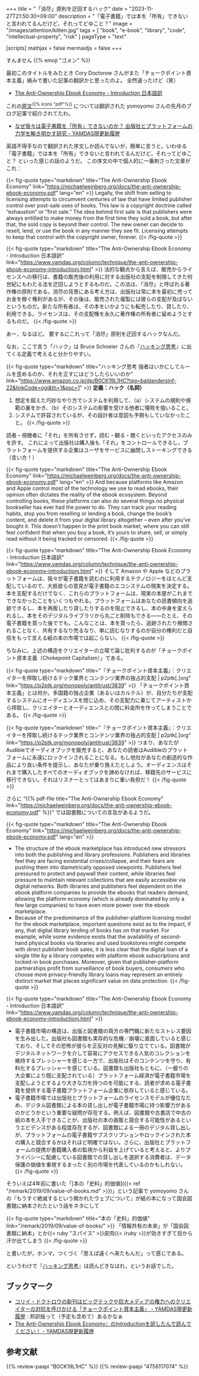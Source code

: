 +++
title = "「消尽」原則を迂回するハック"
date =  "2023-11-27T21:50:30+09:00"
description = "「電子書籍」では本を「所有」できないと言われてるんだけど，それってどゆこと？"
image = "/images/attention/kitten.jpg"
tags = [ "book", "e-book", "library", "code", "intellectual-property", "risk" ]
pageType = "text"

[scripts]
  mathjax = false
  mermaidjs = false
+++

すんません {{% emoji "ゴメン" %}}

最初このタイトルをみたとき Cory Doctorow さんがまた「チョークポイント資本主義」絡みで書いた記事の翻訳かと思ったのよ。
全然違ったけど（笑）

- [The Anti-Ownership Ebook Economy - Introduction 日本語訳](https://www.yamdas.org/column/technique/the-anti-ownership-ebook-economy-introductionj.html)

これの[原文<sup>{{% icons "pdf"%}}</sup>](https://michaelweinberg.org/docs/the-anti-ownership-ebook-economy.pdf "The Anti-Ownership Ebook Economy") については翻訳された yomoyomo さんの先月のブログ記事で紹介されてたわ。

- [なぜ我々は電子書籍を「所有」できないのか？ 出版社とプラットフォームの力学を解き明かす研究 - YAMDAS現更新履歴](https://yamdas.hatenablog.com/entry/20231030/anti-ownership-ebook-economy)

英語不得手なので翻訳された序文しか読んでないが，簡単に言うと，いわゆる「電子書籍」では本を「所有」できないと言われてるんだけど，それってどゆこと？ といった感じの話のようだ。
この序文の中で個人的に一番刺さった文章がこれ：

{{< fig-quote type="markdown" title="The Anti-Ownership Ebook Economy" link="https://michaelweinberg.org/docs/the-anti-ownership-ebook-economy.pdf" lang="en" >}}
Legally, the shift from selling to licensing attempts to circumvent centuries of law that have limited publisher control over post-sale uses of books. This law is a copyright doctrine called “exhaustion” or “first sale.” The idea behind first sale is that publishers were always entitled to make money from the first time they sold a book, but after that, the sold copy is beyond their control. The new owner can decide to resell, lend, or use the book in any manner they see fit. Licensing attempts to keep that control with the copyright owner, forever.
{{< /fig-quote >}}

{{< fig-quote type="markdown" title="The Anti-Ownership Ebook Economy - Introduction 日本語訳" link="https://www.yamdas.org/column/technique/the-anti-ownership-ebook-economy-introductionj.html" >}}
法的な観点から言えば、販売からライセンスへの移行は、書籍の販売後の利用に対する出版社の支配を制限してきた何世紀にもわたる法を迂回しようとするものだ。この法は、「消尽」と呼ばれる著作権の原則である。消尽の背景にある考え方は、出版社は常に本を最初に売ってお金を稼ぐ権利があるが、その後は、販売された複製には彼らの支配が及ばないというものだ。新たな所有者は、その本をいかようにも転売したり、貸したり、利用できる。ライセンスは、その支配権を永久に著作権の所有者に留めようとするものだ。
{{< /fig-quote >}}

あー，なるほど。
要するにこれって「消尽」原則を迂回するハックなんだ。

なお，ここで言う「ハック」は Bruce Schneier さんの『[ハッキング思考](https://www.amazon.co.jp/dp/B0CK19L1HC?tag=baldandersinf-22&linkCode=ogi&th=1&psc=1)』に出てくる定義で考えると分かりやすい。

{{< fig-quote type="markdown" title="ハッキング思考 強者はいかにしてルールを歪めるのか、それを正すにはどうしたらいいのか" link="https://www.amazon.co.jp/dp/B0CK19L1HC?tag=baldandersinf-22&linkCode=ogi&th=1&psc=1" >}}
**定義：ハック（名詞）**

1. 想定を超えた巧妙なやり方でシステムを利用して、（a）システムの規則や規範の裏をかき、（b）そのシステムの影響を受ける他者に犠牲を強いること。
2. システムで許容されているが、その設計者は意図も予期もしていなかったこと。
{{< /fig-quote >}}

読者・視聴者に「それ」を所有させず，読む・観る・聴くといったアクセスのみを許す。
これによって出版社は購入後も「それ」をコントロールできるし，プラットフォームを提供する企業はユーザをサービスに幽閉しストーキングできる（言い方！）

{{< fig-quote type="markdown" title="The Anti-Ownership Ebook Economy" link="https://michaelweinberg.org/docs/the-anti-ownership-ebook-economy.pdf" lang="en" >}}
And because platforms like Amazon and Apple control most of the technology we use to read ebooks, their opinion often dictates the reality of the ebook ecosystem. Beyond controlling books, these platforms can also do several things no physical bookseller has ever had the power to do. They can track your reading habits, stop you from reselling or lending a book, change the book’s content, and delete it from your digital library altogether – even after you’ve bought it. This doesn’t happen in the print book market, where you can still feel confident that when you buy a book, it’s yours to share, sell, or simply read without it being tracked or censored.
{{< /fig-quote >}}

{{< fig-quote type="markdown" title="The Anti-Ownership Ebook Economy - Introduction 日本語訳" link="https://www.yamdas.org/column/technique/the-anti-ownership-ebook-economy-introductionj.html" >}}
そして Amazon や Apple などのプラットフォームは、我々が電子書籍を読むのに利用するテクノロジーをほとんど支配しているので、大抵彼らの意見が電子書籍のエコシステムの現実を決定する。本を支配するだけでなく、これらのプラットフォームは、現実の本屋がこれまでできなかったことをいくつもやれる。プラットフォームはあなたの読書傾向を追跡できるし、本を再販したり貸したりするのを阻止できるし、本の中身を変えられるし、本をそのデジタルライブラリから丸ごと削除もできる――たとえ、その電子書籍を買った後ででも。こんなことは、本を買ったら、追跡されたり検閲されることなく、共有するなり売るなり、単に読むなりするのが自分の権利だと自信をもって言える紙の本の市場では起こらない。
{{< /fig-quote >}}

ちなみに，上述の構造をクリエイターの立場で論じ批判するのが「チョークポイント資本主義（Chokepoint Capitalism）」である。

{{< fig-quote type="markdown" title="『チョークポイント資本主義』：クリエイターを搾取し続けるテック業界とコンテンツ業界の独占的支配 | p2ptk[.]org" link="https://p2ptk.org/monopoly/antitrust/3839" >}}
「チョークポイント資本主義」とは何か。多国籍の独占企業（あるいはカルテル）が、自分たちが支配するシステムにオーディエンスを閉じ込め、その支配力に乗じてアーティストから搾取し、クリエイターとオーディエンスとの間に料金所を作ってしまうことである。
{{< /fig-quote >}}

{{< fig-quote type="markdown" title="『チョークポイント資本主義』：クリエイターを搾取し続けるテック業界とコンテンツ業界の独占的支配 | p2ptk[.]org" link="https://p2ptk.org/monopoly/antitrust/3839" >}}
つまり、あなたがAudibleでオーディオブックを販売すると、あなたの読者はAudibleのプラットフォームに永遠にロックインされることになる。もし他社があなたの創造的な作品により良い条件を提示し、あなたが乗り換えたとしよう。オーディエンスはそれまで購入したすべてのオーディオブックを諦めなければ、移籍先のサービスに移行できない。それはリスナーとってはあまりに重い負担だ！
{{< /fig-quote >}}

さらに “{{% pdf-file title="The Anti-Ownership Ebook Economy" link="https://michaelweinberg.org/docs/the-anti-ownership-ebook-economy.pdf" %}}” では図書館についての言及があるようだ。

{{< fig-quote type="markdown" title="The Anti-Ownership Ebook Economy" link="https://michaelweinberg.org/docs/the-anti-ownership-ebook-economy.pdf" lang="en" >}}
- The structure of the ebook marketplace has introduced new stressors into both the publishing and library professions. Publishers and libraries feel they are facing existential crises/collapse, and their fears are pushing them into diametrically opposed viewpoints. Publishers feel pressured to protect and paywall their content, while libraries feel pressure to maintain relevant collections that are easily accessible via digital networks. Both libraries and publishers feel dependent on the ebook platform companies to provide the ebooks that readers demand, allowing the platform economy (which is already dominated by only a few large companies) to have even more power over the ebook marketplace.
- Because of the predominance of the publisher-platform licensing model for the ebook marketplace, important questions exist as to the impact, if any, that digital library lending of books has on that market. For example, while some evidence exists that the availability of second-hand physical books via libraries and used bookstores might compete with direct publisher book sales, it is less clear that the digital loan of a single title by a library competes with platform ebook subscriptions and locked-in book purchases. Moreover, given that publisher-platform partnerships profit from surveillance of book buyers, consumers who choose more privacy-friendly library loans may represent an entirely distinct market that places significant value on data protection.
{{< /fig-quote >}}

{{< fig-quote type="markdown" title="The Anti-Ownership Ebook Economy - Introduction 日本語訳" link="https://www.yamdas.org/column/technique/the-anti-ownership-ebook-economy-introductionj.html" >}}
- 電子書籍市場の構造は、出版と図書館の両方の専門職に新たなストレス要因を生み出した。出版社も図書館も実存的な危機／崩壊に直面していると感じており、そしてその恐怖が彼らを正反対の見解に駆り立てている。図書館がデジタルネットワークを介して容易にアクセスできる人気のコレクションを維持するプレッシャーを感じる一方で、出版社はそのコンテンツを守り、有料化するプレッシャーを感じている。図書館も出版社もともに、（一握りの大企業により既に支配されている）プラットフォーム経済が電子書籍市場を支配しようとするより大きな力を持つのを可能にする、読者が求める電子書籍を提供する電子書籍プラットフォーム企業に依存していると感じている。
- 電子書籍市場では出版社とプラットフォームのライセンスモデルが優位なため、デジタル図書館による本の貸し出しが電子書籍市場に持つ影響力があるのかどうかという重要な疑問が存在する。例えば、図書館や古書店で中古の紙の本を入手できることが、出版社の本の直販と競合する可能性があるというエビデンスがある程度存在するが、図書館による一冊のデジタル貸し出しが、プラットフォームの電子書籍サブスクリプションやロックインされた本の購入と競合するかはそれほど明確ではない。さらに、出版社とプラットフォームの提携が書籍購入者の監視から利益を上げていると考えると、よりプライバシーに配慮している図書館での貸し出しを選択する消費者は、データ保護の価値を重視するまったく別の市場を代表しているのかもしれない。
{{< /fig-quote >}}

そういえば4年前に書いた「[本の「史料」的価値]({{< ref "/remark/2019/09/value-of-books.md" >}})」という記事で yomoyomo さんの『もうすぐ絶滅するという開かれたウェブについて』が紙の本になって国会図書館に納本されたという話をネタにして

{{< fig-quote type="markdown" title="本の「史料」的価値" link="/remark/2019/09/value-of-books/" >}}
「情報共有の未来」が「国会図書館に納本」とか{{< ruby "スパイス" >}}皮肉{{< /ruby >}}が効きすぎて目から汗が出てしまう
{{< /fig-quote >}}

と書いたが，ホンマ，つくづく「思えば遠くへ来たもんだ」って感じである。

というわけで『[ハッキング思考](https://www.amazon.co.jp/dp/B0CK19L1HC?tag=baldandersinf-22&linkCode=ogi&th=1&psc=1)』は読んどきなはれ，というお話でした。

## ブックマーク

- [コリイ・ドクトロウの新刊はビッグテックや巨大メディアの権力へのクリエイターの対抗を呼びかける「チョークポイント資本主義」 - YAMDAS現更新履歴](https://yamdas.hatenablog.com/entry/20220829/chokepoint-capitalism) : 邦訳版って（予定も含めて）あるかなぁ
- [The Anti-Ownership Ebook Economy』のIntroductionを訳したんで読んでください！ - YAMDAS現更新履歴](https://yamdas.hatenablog.com/entry/20231127/anti-ownership-ebook-economy)

## 参考文献

{{% review-paapi "B0CK19L1HC" %}} <!-- ハッキング思考 Kindle 版 -->
{{% review-paapi "4756117074" %}} <!-- 本の未来 -->
